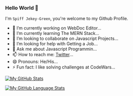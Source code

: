 ### Hello World 👋

I'm `Spiff Jekey-Green`, you're welcome to my Github Profile.

- 🔭 I’m currently working on WebDoc Editor...
- 🌱 I’m currently learning The MERN Stack...
- 👯 I’m looking to collaborate on Javascript Projects...
- 🤔 I’m looking for help with Getting a Job...
- 💬 Ask me about Javascript Programmin...
- 📫 How to reach me: [Twitter](https://twitter.com/spiffGreen)...
- 😄 Pronouns: He/His...
- ⚡ Fun fact: I like solving challenges at CodeWars...


[![My GitHub Stats](https://github-readme-stats.vercel.app/api/?username=spiffgreen&count_private=true&theme=tokyonight&showicons=true)]()

[![My GitHub Language Stats](https://github-readme-stats.vercel.app/api/top-langs/?username=spiffgreen&langs_count=5&theme=tokyonight)]()
